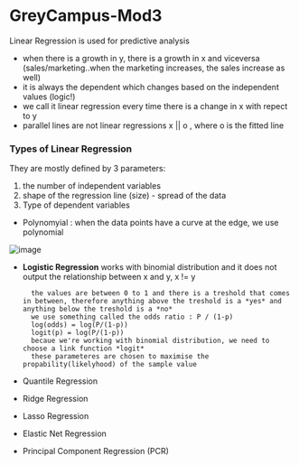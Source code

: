 # GreyCampus-Mod3

Linear Regression is used for predictive analysis
- when there is a growth in y, there is a growth in x and viceversa (sales/marketing..when the marketing increases, the sales increase as well)
- it is always the dependent which changes based on the independent values (logic!)
- we call it linear regression every time there is a change in x with repect to y
- parallel lines are not linear regressions x || o , where o is the fitted line

### Types of Linear Regression
They are mostly defined by 3 parameters: 
1. the number of independent variables
2. shape of the regression line (size) - spread of the data 
3. Type of dependent variables

- Polynomyial : when the data points have a curve at the edge, we use polynomial

![image](https://user-images.githubusercontent.com/72341578/152889483-087ee50c-9f8c-431e-9ec6-0df406ffcc59.png)


- **Logistic Regression** works with binomial distribution and it does not output the relationship between x and y, x != y

        the values are between 0 to 1 and there is a treshold that comes in between, therefore anything above the treshold is a *yes* and anything below the treshold is a *no*
        we use something called the odds ratio : P / (1-p) 
        log(odds) = log(P/(1-p))
        logit(p) = log(P/(1-p))
        becaue we're working with binomial distribution, we need to choose a link function *logit*
        these parameteres are chosen to maximise the propability(likelyhood) of the sample value 
        
        
- Quantile Regression
- Ridge Regression
- Lasso Regression
- Elastic Net Regression
- Principal Component Regression (PCR)

